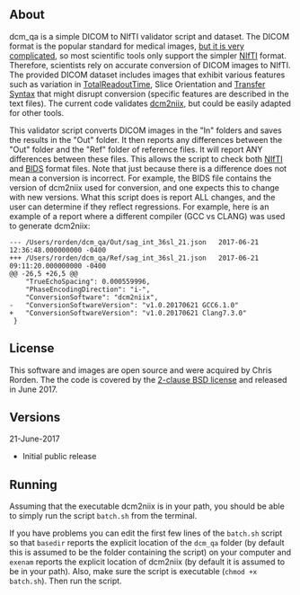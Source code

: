 
## About

dcm_qa is a simple DICOM to NIfTI validator script and dataset. The DICOM format is the popular standard for medical images, [but it is very complicated](https://github.com/jonclayden/divest), so most scientific tools only support the simpler [NIfTI](https://brainder.org/2012/09/23/the-nifti-file-format/) format. Therefore, scientists rely on accurate conversion of DICOM images to NIfTI. The provided DICOM dataset includes images that exhibit various features such as variation in [TotalReadoutTime](https://github.com/rordenlab/dcm2niix/issues/98), Slice Orientation and [Transfer Syntax](https://www.nitrc.org/plugins/mwiki/index.php/dcm2nii:MainPage#Transfer_Syntaxes_and_Compressed_Images) that might disrupt conversion (specific features are described in the text files). The current code validates [dcm2niix](https://github.com/rordenlab/dcm2niix), but could be easily adapted for other tools.

This validator script converts DICOM images in the "In" folders and saves the results in the "Out" folder. It then reports any differences between the "Out" folder and the "Ref" folder of reference files. It will report ANY differences between these files. This allows the script to check both [NIfTI](https://brainder.org/2012/09/23/the-nifti-file-format/) and [BIDS](http://bids.neuroimaging.io) format files. Note that just because there is a difference does not mean a conversion is incorrect. For example, the BIDS file contains the version of dcm2niix used for conversion, and one expects this to change with new versions. What this script does is report ALL changes, and the user can determine if they reflect regressions. For example, here is an example of a report where a different compiler (GCC vs CLANG) was used to generate dcm2niix:

```
--- /Users/rorden/dcm_qa/Out/sag_int_36sl_21.json	2017-06-21 12:36:48.000000000 -0400
+++ /Users/rorden/dcm_qa/Ref/sag_int_36sl_21.json	2017-06-21 09:11:20.000000000 -0400
@@ -26,5 +26,5 @@
 	"TrueEchoSpacing": 0.000559996,
 	"PhaseEncodingDirection": "i-",
 	"ConversionSoftware": "dcm2niix",
-	"ConversionSoftwareVersion": "v1.0.20170621 GCC6.1.0"
+	"ConversionSoftwareVersion": "v1.0.20170621 Clang7.3.0"
 }
```

## License

This software and images are open source and were acquired by Chris Rorden. The the code is covered by the [2-clause BSD license](https://opensource.org/licenses/BSD-2-Clause) and released in June 2017.

## Versions

21-June-2017
 - Initial public release

## Running

Assuming that the executable dcm2niix is in your path, you should be able to simply run the script `batch.sh` from the terminal.

If you have problems you can edit the first few lines of the `batch.sh` script so that `basedir` reports the explicit location of the `dcm_qa` folder (by default this is assumed to be the folder containing the script) on your computer and `exenam` reports the explicit location of dcm2niix (by default it is assumed to be in your path). Also, make sure the script is executable (`chmod +x batch.sh`). Then run the script.